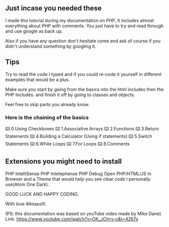 ## Just incase you needed these

I made this tutorial during my documentation on PHP, It includes almost everything about PHP with comments. You just have to try and read through and use google as back up. 

Also if you have any question don't hesitate come and ask of course if you didn't understand something by googling it.

## Tips

Try to read the code I typed and if you could re-code it yourself in different examples that would be a plus.

Make sure you start by going from the basics into the html includes then the PHP Includes. and finish it off by going to classes and objects.

Feel free to skip parts you already know.

### Here is the chaining of the basics
⌨️ 0.Using Checkboxes
⌨️ 1.Associative Arrays
⌨️ 2.Functions
⌨️ 3.Return Statements
⌨️ 4.Building a Calculator (Using if statements)
⌨️ 5.Switch Statements
⌨️ 6.While Loops
⌨️ 7.For Loops
⌨️ 8.Comments

## Extensions you might need to install

PHP IntelliSense
PHP Intelephense
PHP Debug
Open PHP/HTML/JS In Browser
and a Theme that would help you see clear code I personally use(Atom One Dark).

GOOD LUCK AND HAPPY CODING.

With love #Anassifi.

(PS: this documentation was based on youTube video made by Mike Dane)
Link: https://www.youtube.com/watch?v=OK_JCtrrv-c&t=4267s

